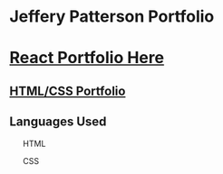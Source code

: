 # Jeffery Patterson Portfolio

# [React Portfolio Here](https://main--tourmaline-palmier-f34cc1.netlify.app/)
## [HTML/CSS Portfolio](https://jpatterson933.github.io/jeffpatt_portfolio/)


## Languages Used
<ul>HTML</ul>
<ul>CSS</ul>
